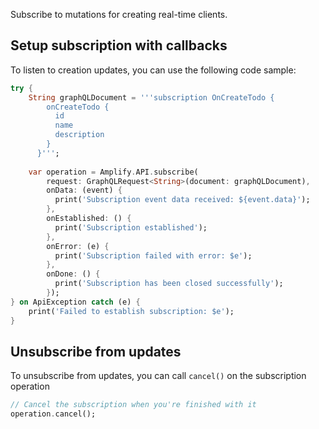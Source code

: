Subscribe to mutations for creating real-time clients.  

## Setup subscription with callbacks

To listen to creation updates, you can use the following code sample:

```dart
try {
    String graphQLDocument = '''subscription OnCreateTodo {
        onCreateTodo {
          id
          name
          description
        }
      }''';
    
    var operation = Amplify.API.subscribe(
        request: GraphQLRequest<String>(document: graphQLDocument),
        onData: (event) {
          print('Subscription event data received: ${event.data}');
        },
        onEstablished: () {
          print('Subscription established');
        },
        onError: (e) {
          print('Subscription failed with error: $e');
        },
        onDone: () {
          print('Subscription has been closed successfully');
        });
} on ApiException catch (e) {
    print('Failed to establish subscription: $e');
}
```

## Unsubscribe from updates

To unsubscribe from updates, you can call `cancel()` on the subscription operation

```dart
// Cancel the subscription when you're finished with it
operation.cancel();
```